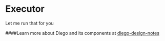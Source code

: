 # Executor
Let me run that for you

####Learn more about Diego and its components at [diego-design-notes](https://github.com/cloudfoundry-incubator/diego-design-notes)

